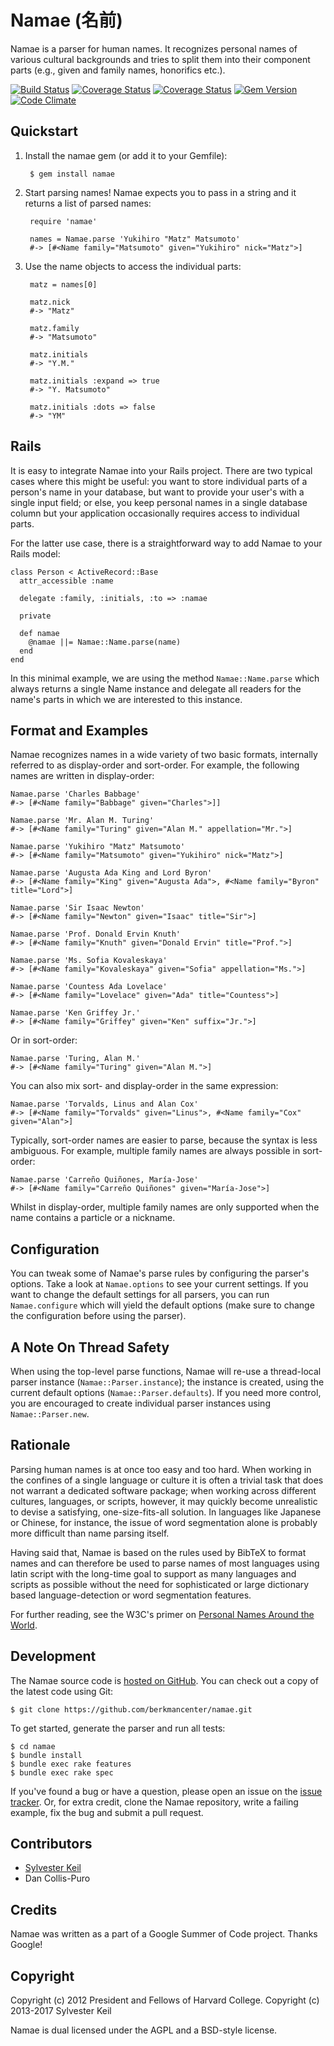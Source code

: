 Namae (名前)
==========
Namae is a parser for human names. It recognizes personal names of various
cultural backgrounds and tries to split them into their component parts
(e.g., given and family names, honorifics etc.).

[![Build Status](https://travis-ci.org/berkmancenter/namae.svg?branch=master)](https://travis-ci.org/berkmancenter/namae)
[![Coverage Status](https://coveralls.io/repos/github/inukshuk/namae/badge.svg?branch=master)](https://coveralls.io/github/inukshuk/namae?branch=master)
[![Coverage Status](https://coveralls.io/repos/inukshuk/namae/badge.png)](https://coveralls.io/r/inukshuk/namae)
[![Gem Version](https://badge.fury.io/rb/namae.svg)](http://badge.fury.io/rb/namae)
[![Code Climate](https://codeclimate.com/github/berkmancenter/namae/badges/gpa.svg)](https://codeclimate.com/github/berkmancenter/namae)

Quickstart
----------
1. Install the namae gem (or add it to your Gemfile):

        $ gem install namae

2. Start parsing names! Namae expects you to pass in a string and it returns
   a list of parsed names:

        require 'namae'

        names = Namae.parse 'Yukihiro "Matz" Matsumoto'
        #-> [#<Name family="Matsumoto" given="Yukihiro" nick="Matz">]

3. Use the name objects to access the individual parts:

        matz = names[0]

        matz.nick
        #-> "Matz"

        matz.family
        #-> "Matsumoto"

        matz.initials
        #-> "Y.M."

        matz.initials :expand => true
        #-> "Y. Matsumoto"

        matz.initials :dots => false
        #-> "YM"

Rails
-----
It is easy to integrate Namae into your Rails project. There are two typical
cases where this might be useful: you want to store individual parts of a
person's name in your database, but want to provide your user's with a single
input field; or else, you keep personal names in a single database column
but your application occasionally requires access to individual parts.

For the latter use case, there is a straightforward way to add Namae to your
Rails model:

    class Person < ActiveRecord::Base
      attr_accessible :name

      delegate :family, :initials, :to => :namae

      private

      def namae
        @namae ||= Namae::Name.parse(name)
      end
    end

In this minimal example, we are using the method `Namae::Name.parse` which
always returns a single Name instance and delegate all readers for the name's
parts in which we are interested to this instance.

Format and Examples
-------------------
Namae recognizes names in a wide variety of two basic formats, internally
referred to as display-order and sort-order. For example, the following
names are written in display-order:

    Namae.parse 'Charles Babbage'
    #-> [#<Name family="Babbage" given="Charles">]]

    Namae.parse 'Mr. Alan M. Turing'
    #-> [#<Name family="Turing" given="Alan M." appellation="Mr.">]

    Namae.parse 'Yukihiro "Matz" Matsumoto'
    #-> [#<Name family="Matsumoto" given="Yukihiro" nick="Matz">]

    Namae.parse 'Augusta Ada King and Lord Byron'
    #-> [#<Name family="King" given="Augusta Ada">, #<Name family="Byron" title="Lord">]

    Namae.parse 'Sir Isaac Newton'
    #-> [#<Name family="Newton" given="Isaac" title="Sir">]

    Namae.parse 'Prof. Donald Ervin Knuth'
    #-> [#<Name family="Knuth" given="Donald Ervin" title="Prof.">]

    Namae.parse 'Ms. Sofia Kovaleskaya'
    #-> [#<Name family="Kovaleskaya" given="Sofia" appellation="Ms.">]

    Namae.parse 'Countess Ada Lovelace'
    #-> [#<Name family="Lovelace" given="Ada" title="Countess">]

    Namae.parse 'Ken Griffey Jr.'
    #-> [#<Name family="Griffey" given="Ken" suffix="Jr.">]

Or in sort-order:

    Namae.parse 'Turing, Alan M.'
    #-> [#<Name family="Turing" given="Alan M.">]

You can also mix sort- and display-order in the same expression:

    Namae.parse 'Torvalds, Linus and Alan Cox'
    #-> [#<Name family="Torvalds" given="Linus">, #<Name family="Cox" given="Alan">]

Typically, sort-order names are easier to parse, because the syntax is less
ambiguous. For example, multiple family names are always possible in sort-order:

    Namae.parse 'Carreño Quiñones, María-Jose'
    #-> [#<Name family="Carreño Quiñones" given="María-Jose">]

Whilst in display-order, multiple family names are only supported when the
name contains a particle or a nickname.

Configuration
-------------
You can tweak some of Namae's parse rules by configuring the parser's
options. Take a look at `Namae.options` to see your current settings.
If you want to change the default settings for all parsers, you can run
`Namae.configure` which will yield the default options (make sure to
change the configuration before using the parser).

A Note On Thread Safety
-----------------------
When using the top-level parse functions, Namae will re-use a thread-local
parser instance (`Namae::Parser.instance`); the instance is created, using
the current default options (`Namae::Parser.defaults`). If you need more
control, you are encouraged to create individual parser instances using
`Namae::Parser.new`.


Rationale
---------
Parsing human names is at once too easy and too hard. When working in the
confines of a single language or culture it is often a trivial task that
does not warrant a dedicated software package; when working across different
cultures, languages, or scripts, however, it may quickly become unrealistic
to devise a satisfying, one-size-fits-all solution. In languages like
Japanese or Chinese, for instance, the issue of word segmentation alone is
probably more difficult than name parsing itself.

Having said that, Namae is based on the rules used by BibTeX to format names
and can therefore be used to parse names of most languages using latin
script with the long-time goal to support as many languages and scripts as
possible without the need for sophisticated or large dictionary based
language-detection or word segmentation features.

For further reading, see the W3C's primer on
[Personal Names Around the World](http://www.w3.org/International/questions/qa-personal-names).

Development
-----------
The Namae source code is [hosted on GitHub](https://github.com/berkmancenter/namae).
You can check out a copy of the latest code using Git:

    $ git clone https://github.com/berkmancenter/namae.git

To get started, generate the parser and run all tests:

    $ cd namae
    $ bundle install
    $ bundle exec rake features
    $ bundle exec rake spec

If you've found a bug or have a question, please open an issue on the
[issue tracker](https://github.com/berkmancenter/namae/issues). Or, for extra
credit, clone the Namae repository, write a failing example, fix the bug
and submit a pull request.

Contributors
------------
* [Sylvester Keil](http://sylvester.keil.or.at)
* Dan Collis-Puro

Credits
-------
Namae was written as a part of a Google Summer of Code project. Thanks Google!

Copyright
---------
Copyright (c) 2012 President and Fellows of Harvard College.
Copyright (c) 2013-2017 Sylvester Keil

Namae is dual licensed under the AGPL and a BSD-style license.
